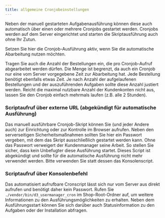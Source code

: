 ```yaml
---
title: allgemeine Cronjobeinstellungen
---
```


Neben der manuell gestarteten Aufgabenausführung können diese auch automatisch über einen oder mehrere Cronjobs gestartet werden. Cronjobs werden auf dem Server eingerichtet und starten die Skriptausführung auch ohne Ihr Zutun.

Setzen Sie hier die Cronjob-Ausführung aktiv, wenn Sie die automatische Abarbeitung nutzen möchten.

Tragen Sie auch die Anzahl der Bestellungen ein, die pro Cronjob-Aufruf abgearbeitet werden dürfen. Die Menge ist begrenzt, da auch ein Cronjob nur eine vom Server vorgegebene Zeit zur Abarbeitung hat. Jede Bestellung benötigt ebenfalls etwas Zeit. Je nach Anzahl der aufgelaufenen Bestellungen und der auszuführenden Aufgaben sollte diese Anzahl justiert werden. Reicht die maximal nutzbare Anzahl der Kundenkonten nicht aus, lassen Sie den Cronjob einfach mehrmals laufen (z.B. alle 2 Stunden).

### Scriptaufruf über externe URL (abgekündigt für automatische Ausführung)

Das manuell ausführbare Cronjob-Skript können Sie (und jeder Andere auch) zur Einrichtung oder zur Kontrolle im Browser aufrufen. Neben den serverseitigen Sicherheitsmaßnahmen sollten Sie hier ein Passwort vergeben, mit dem das Skript ausschließlich gestartet werden kann. Ohne das Passwort verweigert der Kundenmanager seine Arbeit. So stellen Sie sicher, dass kein Unbefugter diese Ausführung startet. Dieses Script ist abgekündigt und sollte für die automatische Ausführung nicht mehr verwendet werden. Bitte verwenden Sie statt dessen das Konsolenscript.

### Scriptaufruf über Konsolenbefehl

Das automatisiert aufrufbare Cronscript lässt sich nur vom Server aus direkt aufrufen und benötigt daher kein Passwort. Rufen Sie `./vendor/bin/d3_usermanager_cron` im Shop-Root-Ordner auf, um weitere Informationen zu den Ausführungsmöglichkeiten zu erhalten. Neben dem Ausführungsstart können Sie sich darüber auch Statusinformation zu den Aufgaben oder der Installation abfragen.
